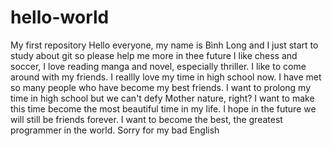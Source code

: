 # hello-world
My first repository
Hello everyone, my name is Bình Long and I just start to study about git so please help me more in thee future
I like chess and soccer, I love reading manga and novel, especially thriller. I like to come around with my friends. I reallly love my time in high school now. I have met so many people who have become my best friends. I want to prolong my time in high school but we can't defy Mother nature, right? I want to make this time become the most beautiful time in my life. I hope in the future we will still be friends forever.
I want to become the best, the greatest programmer in the world.
Sorry for my bad English
